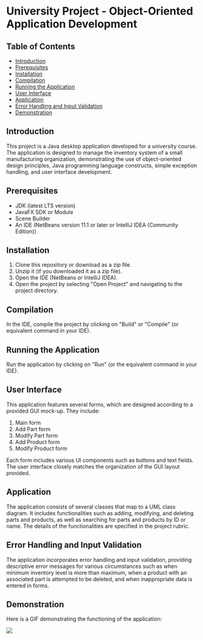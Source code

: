 # University Project - Object-Oriented Application Development

## Table of Contents
- [Introduction](#introduction)
- [Prerequisites](#prerequisites)
- [Installation](#installation)
- [Compilation](#compilation)
- [Running the Application](#running-the-application)
- [User Interface](#user-interface)
- [Application](#application)
- [Error Handling and Input Validation](#error-handling-and-input-validation)
- [Demonstration](#demonstration)

## Introduction

This project is a Java desktop application developed for a university course. The application is designed to manage the inventory system of a small manufacturing organization, demonstrating the use of object-oriented design principles, Java programming language constructs, simple exception handling, and user interface development.

## Prerequisites

- JDK (latest LTS version)
- JavaFX SDK or Module
- Scene Builder
- An IDE (NetBeans version 11.1 or later or IntelliJ IDEA (Community Edition))

## Installation

1. Clone this repository or download as a zip file.
2. Unzip it (if you downloaded it as a zip file).
3. Open the IDE (NetBeans or IntelliJ IDEA).
4. Open the project by selecting "Open Project" and navigating to the project directory.

## Compilation

In the IDE, compile the project by clicking on "Build" or "Compile" (or equivalent command in your IDE).

## Running the Application

Run the application by clicking on "Run" (or the equivalent command in your IDE).

## User Interface

This application features several forms, which are designed according to a provided GUI mock-up. They include:

1. Main form
2. Add Part form
3. Modify Part form
4. Add Product form
5. Modify Product form

Each form includes various UI components such as buttons and text fields. The user interface closely matches the organization of the GUI layout provided.

## Application

The application consists of several classes that map to a UML class diagram. It includes functionalities such as adding, modifying, and deleting parts and products, as well as searching for parts and products by ID or name. The details of the functionalities are specified in the project rubric.

## Error Handling and Input Validation

The application incorporates error handling and input validation, providing descriptive error messages for various circumstances such as when minimum inventory level is more than maximum, when a product with an associated part is attempted to be deleted, and when inappropriate data is entered in forms.

## Demonstration

Here is a GIF demonstrating the functioning of the application:

![]([URL_to_your_GIF](https://raw.githubusercontent.com/EricJamesCrow/School-Project---Inventory-Management/main/images/inventoryManagementDemo.gif?token=GHSAT0AAAAAAB4LRH7KXF7PIKKIOVFGRJEYZDAI7UQ))
